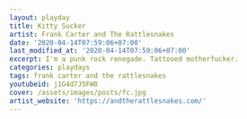 ```yaml
---
layout: playday
title: Kitty Sucker
artist: Frank Carter and The Rattlesnakes
date: '2020-04-14T07:59:06+07:00'
last_modified_at: '2020-04-14T07:59:06+07:00'
excerpt: I'm a punk rock renegade. Tattooed motherfucker.
categories: playdays
tags: frank carter and the rattlesnakes
youtubeid: j1G4d7J5FW8
cover: /assets/images/posts/fc.jpg
artist_website: 'https://andtherattlesnakes.com/'
---
```


